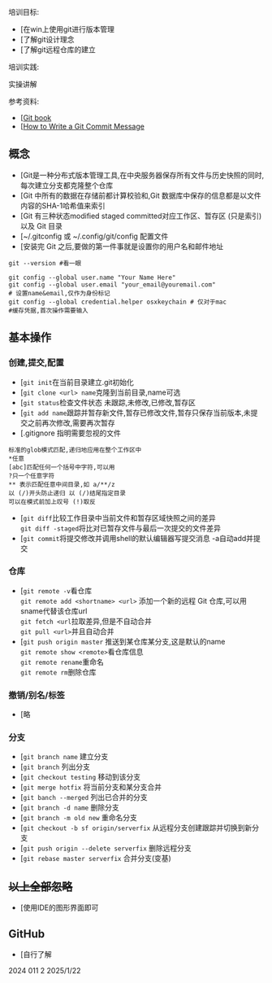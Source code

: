 培训目标:

* [在win上使用git进行版本管理
* [了解git设计理念
* [了解git远程仓库的建立

培训实践:

实操讲解

参考资料:

* [[Git book](https://git-scm.com/book/zh/v2)
* [[How to Write a Git Commit Message](https://github.com/jlevy/the-art-of-command-line/blob/master/README-zh.md)

## 概念

* [Git是一种分布式版本管理工具,在中央服务器保存所有文件与历史快照的同时,每次建立分支都克隆整个仓库
* [Git 中所有的数据在存储前都计算校验和,Git 数据库中保存的信息都是以文件内容的SHA-1哈希值来索引
* [Git 有三种状态modified staged committed对应工作区、暂存区 (只是索引)以及 Git 目录
* [~/.gitconfig 或 ~/.config/git/config 配置文件
* [安装完 Git 之后,要做的第一件事就是设置你的用户名和邮件地址 
```shell
git --version #看一眼

git config --global user.name "Your Name Here"
git config --global user.email "your_email@youremail.com"
# 设置name&email,仅作为身份标记
git config --global credential.helper osxkeychain # 仅对于mac
#缓存凭据,首次操作需要输入
```
## 基本操作

### 创建,提交,配置

* [`git init`在当前目录建立.git初始化
* [`git clone <url> name`克隆到当前目录,name可选
* [`git status`检查文件状态 未跟踪,未修改,已修改,暂存区
* [`git add name`跟踪并暂存新文件,暂存已修改文件,暂存只保存当前版本,未提交之前再次修改,需要再次暂存
* [.gitignore 指明需要忽视的文件  

```
标准的glob模式匹配,递归地应用在整个工作区中  
*任意  
[abc]匹配任何一个括号中字符,可以用  
?只一个任意字符
** 表示匹配任意中间目录,如 a/**/z  
以 (/)开头防止递归 以 (/)结尾指定目录  
可以在模式前加上叹号 (!)取反
```

* [`git diff`比较工作目录中当前文件和暂存区域快照之间的差异  
`git diff -staged`将比对已暂存文件与最后一次提交的文件差异
* [`git commit`将提交修改并调用shell的默认编辑器写提交消息 -a自动add并提交

### 仓库

* [`git remote -v`看仓库  
`git remote add <shortname> <url>` 添加一个新的远程 Git 仓库,可以用sname代替该仓库url  
`git fetch <url`拉取差异,但是不自动合并  
`git pull <url>`并且自动合并
* [`git push origin master` 推送到某仓库某分支,这是默认的name  
`git remote show <remote>`看仓库信息  
`git remote rename`重命名  
`git remote rm`删除仓库

### 撤销/别名/标签

* [略

### 分支

* [`git branch name` 建立分支
* [`git branch` 列出分支
* [`git checkout testing` 移动到该分支
* [`git merge hotfix` 将当前分支和某分支合并
* [`git banch --merged` 列出已合并的分支
* [`git branch -d name` 删除分支
* [`git branch -m old new` 重命名分支
* [`git checkout -b sf origin/serverfix` 从远程分支创建跟踪并切换到新分支
* [`git push origin --delete serverfix` 删除远程分支
* [`git rebase master serverfix` 合并分支(变基)

## ~~以上全部忽略~~

* [使用IDE的图形界面即可

## GitHub

* [自行了解

2024 011 2 2025/1/22
